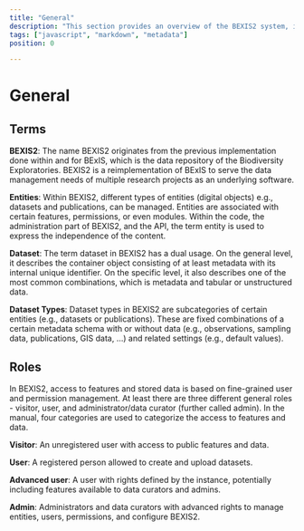 ```yaml
---
title: "General"
description: "This section provides an overview of the BEXIS2 system, including its terms, roles, and general information about datasets and data management."
tags: ["javascript", "markdown", "metadata"]
position: 0

---
```


# General

## Terms
__BEXIS2__: The name BEXIS2 originates from the previous implementation done within and for BExIS, which is the data repository of the Biodiversity Exploratories. BEXIS2 is a reimplementation of BExIS to serve the data management needs of multiple research projects as an underlying software.

__Entities__: Within BEXIS2, different types of entities (digital objects) e.g., datasets and publications, can be managed. Entities are associated with certain features, permissions, or even modules. Within the code, the administration part of BEXIS2, and the API, the term entity is used to express the independence of the content.

__Dataset__: The term dataset in BEXIS2 has a dual usage. On the general level, it describes the container object consisting of at least metadata with its internal unique identifier. On the specific level, it also describes one of the most common combinations, which is metadata and tabular or unstructured data.

__Dataset Types__: Dataset types in BEXIS2 are subcategories of certain entities (e.g., datasets or publications). These are fixed combinations of a certain metadata schema with or without data (e.g., observations, sampling data, publications, GIS data, …) and related settings (e.g., default values).


## Roles
In BEXIS2, access to features and stored data is based on fine-grained user and permission management. At least there are three different general roles - visitor, user, and administrator/data curator (further called admin). In the manual, four categories are used to categorize the access to features and data.

__Visitor__: An unregistered user with access to public features and data.

__User__: A registered person allowed to create and upload datasets.

__Advanced user__: A user with rights defined by the instance, potentially including features available to data curators and admins.

__Admin__: Administrators and data curators with advanced rights to manage entities, users, permissions, and configure BEXIS2.

